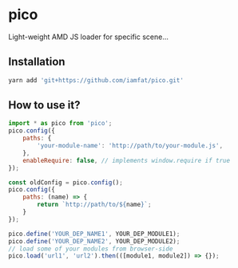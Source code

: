 # pico

Light-weight AMD JS loader for specific scene...

## Installation

```bash
yarn add 'git+https://github.com/iamfat/pico.git'
```

## How to use it?

```javascript
import * as pico from 'pico';
pico.config({
    paths: {
        'your-module-name': 'http://path/to/your-module.js',
    },
    enableRequire: false, // implements window.require if true
});

const oldConfig = pico.config();
pico.config({
    paths: (name) => {
        return `http://path/to/${name}`;
    }
});

pico.define('YOUR_DEP_NAME1', YOUR_DEP_MODULE1);
pico.define('YOUR_DEP_NAME2', YOUR_DEP_MODULE2);
// load some of your modules from browser-side
pico.load('url1', 'url2').then(([module1, module2]) => {});
```
